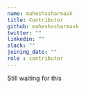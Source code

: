 ```yaml
---
name: maheshxsharmask
title: Contributor
github: maheshxsharmask
twitter: ""
linkedin: ""
slack: ""
joining_date: ""
role : contributor
---
```


Still waiting for this

